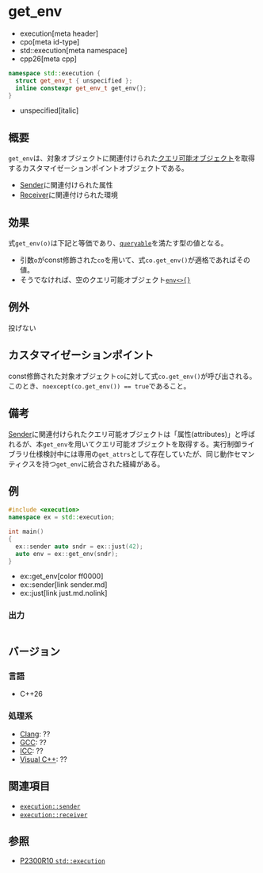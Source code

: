 # get_env
* execution[meta header]
* cpo[meta id-type]
* std::execution[meta namespace]
* cpp26[meta cpp]

```cpp
namespace std::execution {
  struct get_env_t { unspecified };
  inline constexpr get_env_t get_env{};
}
```
* unspecified[italic]

## 概要
`get_env`は、対象オブジェクトに関連付けられた[クエリ可能オブジェクト](../queryable.md)を取得するカスタマイゼーションポイントオブジェクトである。

- [Sender](sender.md)に関連付けられた属性
- [Receiver](receiver.md)に関連付けられた環境


## 効果
式`get_env(o)`は下記と等価であり、[`queryable`](../queryable.md)を満たす型の値となる。

- 引数`o`がconst修飾された`co`を用いて、式`co.get_env()`が適格であればその値。
- そうでなければ、空のクエリ可能オブジェクト[`env<>{}`](env.md)


## 例外
投げない


## カスタマイゼーションポイント
const修飾された対象オブジェクト`co`に対して式`co.get_env()`が呼び出される。
このとき、`noexcept(co.get_env()) == true`であること。


## 備考
[Sender](sender.md)に関連付けられたクエリ可能オブジェクトは「属性(attributes)」と呼ばれるが、本`get_env`を用いてクエリ可能オブジェクトを取得する。実行制御ライブラリ仕様検討中には専用の`get_attrs`として存在していたが、同じ動作セマンティクスを持つ`get_env`に統合された経緯がある。


## 例
```cpp example
#include <execution>
namespace ex = std::execution;

int main()
{
  ex::sender auto sndr = ex::just(42);
  auto env = ex::get_env(sndr);
}
```
* ex::get_env[color ff0000]
* ex::sender[link sender.md]
* ex::just[link just.md.nolink]

### 出力
```
```


## バージョン
### 言語
- C++26

### 処理系
- [Clang](/implementation.md#clang): ??
- [GCC](/implementation.md#gcc): ??
- [ICC](/implementation.md#icc): ??
- [Visual C++](/implementation.md#visual_cpp): ??


## 関連項目
- [`execution::sender`](sender.md)
- [`execution::receiver`](receiver.md)


## 参照
- [P2300R10 `std::execution`](https://www.open-std.org/jtc1/sc22/wg21/docs/papers/2024/p2300r10.html)
